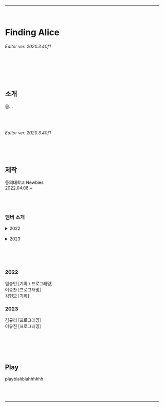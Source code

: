 *****
<br/>


# Finding Alice  
###### Editor ver. 2020.3.40f1
<br/><br/><br/><br/>



## 소개
음...



<br/><br/>
###### Editor ver. 2020.3.40f1
<br/><br/>



## 제작
동의대학교 Newbies  
2022.04.06 ~
<br/><br/><br/><br/>

### 멤버 소개  
<details><summary>2022</summary>  
<div markdown="1">
  
염승민 [기획 / 프로그래밍]  
이승찬 [프로그래밍]  
김현모 [기획]  
  
</div>
</details>
<br/>


<details><summary>2023</summary>  
<div markdown="1">
  
김규리 [프로그래밍]  
이유진 [프로그래밍]  
  
</div>
</details>
<br/><br/><br/><br/>


### 2022
염승민 [기획 / 프로그래밍]  
이승찬 [프로그래밍]  
김현모 [기획]  

### 2023
김규리 [프로그래밍]  
이유진 [프로그래밍]  


<br/><br/><br/><br/>


## Play
playblahblahhhhhh
<br/><br/><br/><br/>




*****




<!-- ## - 게임 예시 이미지<br/>
![Alt Text](/Deck/Rabbit_Sprite.PNG)
- 캐릭터 스프라이트 이미지<br/><br/><br/>

![Alt Text](/Deck/Game_Sample_1.png)
- 게임 플레이 예시 이미지<br/><br/><br/>

![Alt Text](/Deck/KakaoTalk_20220819_223458274.gif)
- 플랫폼 디자인 예시 이미지<br/><br/><br/> -->

